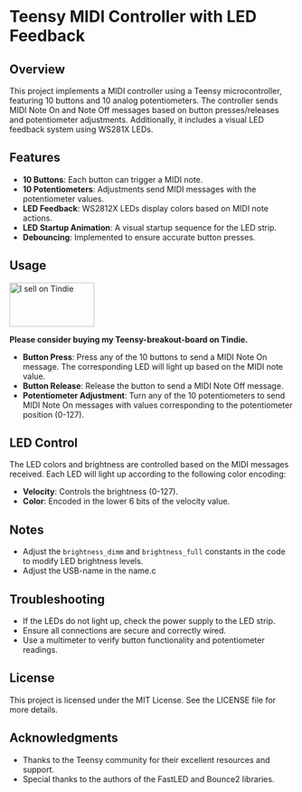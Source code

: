 # Teensy MIDI Controller with LED Feedback

## Overview

This project implements a MIDI controller using a Teensy microcontroller, featuring 10 buttons and 10 analog potentiometers. The controller sends MIDI Note On and Note Off messages based on button presses/releases and potentiometer adjustments. Additionally, it includes a visual LED feedback system using WS281X LEDs.

## Features

- **10 Buttons**: Each button can trigger a MIDI note.
- **10 Potentiometers**: Adjustments send MIDI messages with the potentiometer values.
- **LED Feedback**: WS2812X LEDs display colors based on MIDI note actions.
- **LED Startup Animation**: A visual startup sequence for the LED strip.
- **Debouncing**: Implemented to ensure accurate button presses.

## Usage

<a href="https://www.tindie.com/stores/etech/?ref=offsite_badges&utm_source=sellers_jannik_de&utm_medium=badges&utm_campaign=badge_medium"><img src="https://d2ss6ovg47m0r5.cloudfront.net/badges/tindie-mediums.png" alt="I sell on Tindie" width="150" height="78"></a>

**Please consider buying my Teensy-breakout-board on Tindie.**

- **Button Press**: Press any of the 10 buttons to send a MIDI Note On message. The corresponding LED will light up based on the MIDI note value.
- **Button Release**: Release the button to send a MIDI Note Off message.
- **Potentiometer Adjustment**: Turn any of the 10 potentiometers to send MIDI Note On messages with values corresponding to the potentiometer position (0-127).

## LED Control

The LED colors and brightness are controlled based on the MIDI messages received. Each LED will light up according to the following color encoding:

- **Velocity**: Controls the brightness (0-127).
- **Color**: Encoded in the lower 6 bits of the velocity value.

## Notes

- Adjust the `brightness_dimm` and `brightness_full` constants in the code to modify LED brightness levels.
- Adjust the USB-name in the name.c

## Troubleshooting

- If the LEDs do not light up, check the power supply to the LED strip.
- Ensure all connections are secure and correctly wired.
- Use a multimeter to verify button functionality and potentiometer readings.

## License

This project is licensed under the MIT License. See the LICENSE file for more details.

## Acknowledgments

- Thanks to the Teensy community for their excellent resources and support.
- Special thanks to the authors of the FastLED and Bounce2 libraries.
